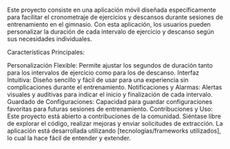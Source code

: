 Este proyecto consiste en una aplicación móvil diseñada específicamente para facilitar el cronometraje de ejercicios y descansos durante sesiones de entrenamiento en el gimnasio. Con esta aplicación, los usuarios pueden personalizar la duración de cada intervalo de ejercicio y descanso según sus necesidades individuales.

Características Principales:

Personalización Flexible: Permite ajustar los segundos de duración tanto para los intervalos de ejercicio como para los de descanso.
Interfaz Intuitiva: Diseño sencillo y fácil de usar para una experiencia sin complicaciones durante el entrenamiento.
Notificaciones y Alarmas: Alertas visuales y auditivas para indicar el inicio y finalización de cada intervalo.
Guardado de Configuraciones: Capacidad para guardar configuraciones favoritas para futuras sesiones de entrenamiento.
Contribuciones y Uso:
Este proyecto está abierto a contribuciones de la comunidad. Siéntase libre de explorar el código, realizar mejoras y enviar solicitudes de extracción. La aplicación está desarrollada utilizando [tecnologías/frameworks utilizados], lo cual la hace fácil de entender y extender.
